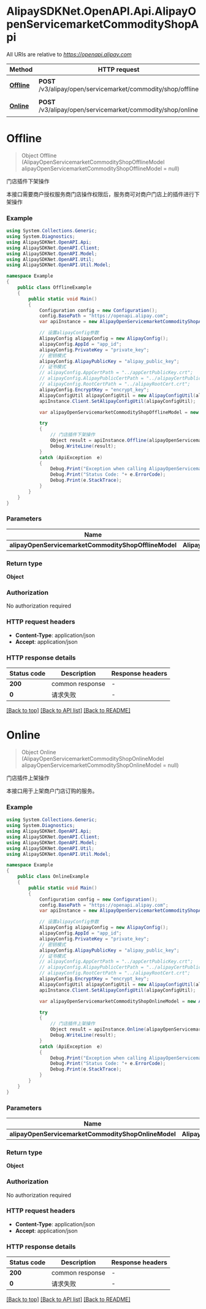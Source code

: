 # AlipaySDKNet.OpenAPI.Api.AlipayOpenServicemarketCommodityShopApi

All URIs are relative to *https://openapi.alipay.com*

Method | HTTP request | Description
------------- | ------------- | -------------
[**Offline**](AlipayOpenServicemarketCommodityShopApi.md#offline) | **POST** /v3/alipay/open/servicemarket/commodity/shop/offline | 门店插件下架操作
[**Online**](AlipayOpenServicemarketCommodityShopApi.md#online) | **POST** /v3/alipay/open/servicemarket/commodity/shop/online | 门店插件上架操作


<a name="offline"></a>
# **Offline**
> Object Offline (AlipayOpenServicemarketCommodityShopOfflineModel alipayOpenServicemarketCommodityShopOfflineModel = null)

门店插件下架操作

本接口需要商户授权服务商门店操作权限后，服务商可对商户门店上的插件进行下架操作

### Example
```csharp
using System.Collections.Generic;
using System.Diagnostics;
using AlipaySDKNet.OpenAPI.Api;
using AlipaySDKNet.OpenAPI.Client;
using AlipaySDKNet.OpenAPI.Model;
using AlipaySDKNet.OpenAPI.Util;
using AlipaySDKNet.OpenAPI.Util.Model;

namespace Example
{
    public class OfflineExample
    {
        public static void Main()
        {
            Configuration config = new Configuration();
            config.BasePath = "https://openapi.alipay.com";
            var apiInstance = new AlipayOpenServicemarketCommodityShopApi(config);

            // 设置alipayConfig参数
            AlipayConfig alipayConfig = new AlipayConfig();
            alipayConfig.AppId = "app_id";
            alipayConfig.PrivateKey = "private_key";
            // 密钥模式
            alipayConfig.AlipayPublicKey = "alipay_public_key";
            // 证书模式
            // alipayConfig.AppCertPath = "../appCertPublicKey.crt";
            // alipayConfig.AlipayPublicCertPath = "../alipayCertPublicKey_RSA2.crt";
            // alipayConfig.RootCertPath = "../alipayRootCert.crt";
            alipayConfig.EncryptKey = "encrypt_key";
            AlipayConfigUtil alipayConfigUtil = new AlipayConfigUtil(alipayConfig);
            apiInstance.Client.SetAlipayConfigUtil(alipayConfigUtil);

            var alipayOpenServicemarketCommodityShopOfflineModel = new AlipayOpenServicemarketCommodityShopOfflineModel(); // AlipayOpenServicemarketCommodityShopOfflineModel |  (optional) 

            try
            {
                // 门店插件下架操作
                Object result = apiInstance.Offline(alipayOpenServicemarketCommodityShopOfflineModel);
                Debug.WriteLine(result);
            }
            catch (ApiException  e)
            {
                Debug.Print("Exception when calling AlipayOpenServicemarketCommodityShopApi.Offline: " + e.Message );
                Debug.Print("Status Code: "+ e.ErrorCode);
                Debug.Print(e.StackTrace);
            }
        }
    }
}
```

### Parameters

Name | Type | Description  | Notes
------------- | ------------- | ------------- | -------------
 **alipayOpenServicemarketCommodityShopOfflineModel** | **AlipayOpenServicemarketCommodityShopOfflineModel**|  | [optional] 

### Return type

**Object**

### Authorization

No authorization required

### HTTP request headers

 - **Content-Type**: application/json
 - **Accept**: application/json


### HTTP response details
| Status code | Description | Response headers |
|-------------|-------------|------------------|
| **200** | common response |  -  |
| **0** | 请求失败 |  -  |

[[Back to top]](#) [[Back to API list]](../README.md#documentation-for-api-endpoints) [[Back to README]](../README.md)

<a name="online"></a>
# **Online**
> Object Online (AlipayOpenServicemarketCommodityShopOnlineModel alipayOpenServicemarketCommodityShopOnlineModel = null)

门店插件上架操作

本接口用于上架商户门店订购的服务。

### Example
```csharp
using System.Collections.Generic;
using System.Diagnostics;
using AlipaySDKNet.OpenAPI.Api;
using AlipaySDKNet.OpenAPI.Client;
using AlipaySDKNet.OpenAPI.Model;
using AlipaySDKNet.OpenAPI.Util;
using AlipaySDKNet.OpenAPI.Util.Model;

namespace Example
{
    public class OnlineExample
    {
        public static void Main()
        {
            Configuration config = new Configuration();
            config.BasePath = "https://openapi.alipay.com";
            var apiInstance = new AlipayOpenServicemarketCommodityShopApi(config);

            // 设置alipayConfig参数
            AlipayConfig alipayConfig = new AlipayConfig();
            alipayConfig.AppId = "app_id";
            alipayConfig.PrivateKey = "private_key";
            // 密钥模式
            alipayConfig.AlipayPublicKey = "alipay_public_key";
            // 证书模式
            // alipayConfig.AppCertPath = "../appCertPublicKey.crt";
            // alipayConfig.AlipayPublicCertPath = "../alipayCertPublicKey_RSA2.crt";
            // alipayConfig.RootCertPath = "../alipayRootCert.crt";
            alipayConfig.EncryptKey = "encrypt_key";
            AlipayConfigUtil alipayConfigUtil = new AlipayConfigUtil(alipayConfig);
            apiInstance.Client.SetAlipayConfigUtil(alipayConfigUtil);

            var alipayOpenServicemarketCommodityShopOnlineModel = new AlipayOpenServicemarketCommodityShopOnlineModel(); // AlipayOpenServicemarketCommodityShopOnlineModel |  (optional) 

            try
            {
                // 门店插件上架操作
                Object result = apiInstance.Online(alipayOpenServicemarketCommodityShopOnlineModel);
                Debug.WriteLine(result);
            }
            catch (ApiException  e)
            {
                Debug.Print("Exception when calling AlipayOpenServicemarketCommodityShopApi.Online: " + e.Message );
                Debug.Print("Status Code: "+ e.ErrorCode);
                Debug.Print(e.StackTrace);
            }
        }
    }
}
```

### Parameters

Name | Type | Description  | Notes
------------- | ------------- | ------------- | -------------
 **alipayOpenServicemarketCommodityShopOnlineModel** | **AlipayOpenServicemarketCommodityShopOnlineModel**|  | [optional] 

### Return type

**Object**

### Authorization

No authorization required

### HTTP request headers

 - **Content-Type**: application/json
 - **Accept**: application/json


### HTTP response details
| Status code | Description | Response headers |
|-------------|-------------|------------------|
| **200** | common response |  -  |
| **0** | 请求失败 |  -  |

[[Back to top]](#) [[Back to API list]](../README.md#documentation-for-api-endpoints) [[Back to README]](../README.md)

